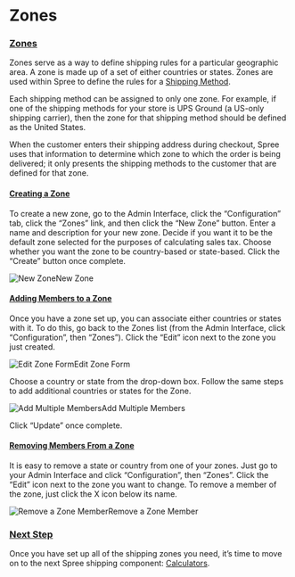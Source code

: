 # Zones

### [Zones](https://guides.spreecommerce.org/user/shipments/zones.html#zones) <a id="zones"></a>

Zones serve as a way to define shipping rules for a particular geographic area. A zone is made up of a set of either countries or states. Zones are used within Spree to define the rules for a [Shipping Method](https://guides.spreecommerce.org/user/shipments/shipping_methods.html).

Each shipping method can be assigned to only one zone. For example, if one of the shipping methods for your store is UPS Ground \(a US-only shipping carrier\), then the zone for that shipping method should be defined as the United States.

When the customer enters their shipping address during checkout, Spree uses that information to determine which zone to which the order is being delivered; it only presents the shipping methods to the customer that are defined for that zone.

#### [Creating a Zone](https://guides.spreecommerce.org/user/shipments/zones.html#creating-a-zone) <a id="creating-a-zone"></a>

To create a new zone, go to the Admin Interface, click the “Configuration” tab, click the “Zones” link, and then click the “New Zone” button. Enter a name and description for your new zone. Decide if you want it to be the default zone selected for the purposes of calculating sales tax. Choose whether you want the zone to be country-based or state-based. Click the “Create” button once complete.

![New Zone](https://guides.spreecommerce.org/static/6fc57b3d8c6c8a806503219a279fc561/03ffe/new_zone.jpg)New Zone

#### [Adding Members to a Zone](https://guides.spreecommerce.org/user/shipments/zones.html#adding-members-to-a-zone) <a id="adding-members-to-a-zone"></a>

Once you have a zone set up, you can associate either countries or states with it. To do this, go back to the Zones list \(from the Admin Interface, click “Configuration”, then “Zones”\). Click the “Edit” icon next to the zone you just created.

![Edit Zone Form](https://guides.spreecommerce.org/static/b5325c9d113e3c89b426ee635d163025/03ffe/edit_zone.jpg)Edit Zone Form

Choose a country or state from the drop-down box. Follow the same steps to add additional countries or states for the Zone.

![Add Multiple Members](https://guides.spreecommerce.org/static/1ade3fde4dbbc801dd74a22b87f54176/03ffe/add_multi_to_zone.jpg)Add Multiple Members

Click “Update” once complete.

#### [Removing Members From a Zone](https://guides.spreecommerce.org/user/shipments/zones.html#removing-members-from-a-zone) <a id="removing-members-from-a-zone"></a>

It is easy to remove a state or country from one of your zones. Just go to your Admin Interface and click “Configuration”, then “Zones”. Click the “Edit” icon next to the zone you want to change. To remove a member of the zone, just click the X icon below its name.

![Remove a Zone Member](https://guides.spreecommerce.org/static/9aceb45d96b86b5e1682a1e1128f8378/03ffe/remove_zone_member.jpg)Remove a Zone Member

### [Next Step](https://guides.spreecommerce.org/user/shipments/zones.html#next-step) <a id="next-step"></a>

Once you have set up all of the shipping zones you need, it’s time to move on to the next Spree shipping component: [Calculators](https://guides.spreecommerce.org/user/shipments/calculators.html).

